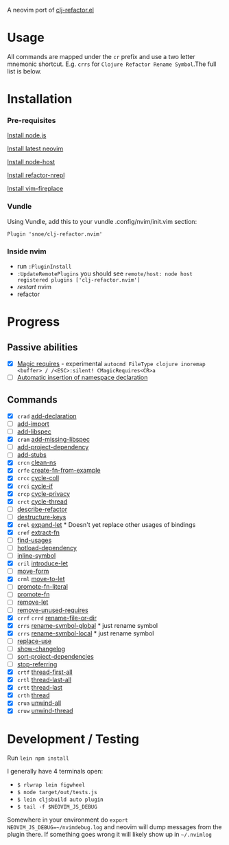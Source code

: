 A neovim port of [clj-refactor.el](https://github.com/clojure-emacs/clj-refactor.el)

# Usage 

All commands are mapped under the `cr` prefix and use a two letter mnemonic shortcut. E.g. `crrs` for `Clojure Refactor Rename Symbol`.The full list is below.

# Installation

### Pre-requisites
[Install node.js](https://nodejs.org)

[Install latest neovim](https://github.com/neovim/neovim/wiki/Installing-Neovim)

[Install node-host](https://github.com/neovim/node-host)

[Install refactor-nrepl](https://github.com/clojure-emacs/refactor-nrepl)

[Install vim-fireplace](https://github.com/tpope/vim-fireplace)

### Vundle

Using Vundle, add this to your vundle .config/nvim/init.vim section:

`Plugin 'snoe/clj-refactor.nvim'`

### Inside nvim

- run `:PluginInstall`
- `:UpdateRemotePlugins` you should see `remote/host: node host registered plugins ['clj-refactor.nvim']` 
- *restart* nvim
- refactor

# Progress

## Passive abilities

- [x] [Magic requires](https://github.com/clojure-emacs/clj-refactor.el/wiki#magic-require://github.com/clojure-emacs/clj-refactor.el/wiki#magic-requires) - experimental `autocmd FileType clojure inoremap <buffer> / /<ESC>:silent! CMagicRequires<CR>a`
- [ ] [Automatic insertion of namespace declaration](https://github.com/clojure-emacs/clj-refactor.el/wiki#automatic-insertion-of-namespace-declaration)

## Commands

- [x] `crad` [add-declaration](https://github.com/clojure-emacs/clj-refactor.el/blob/master/examples/add-declaration.gif)
- [ ] [add-import](https://github.com/clojure-emacs/clj-refactor.el/blob/master/examples/add-import.gif)
- [ ] [add-libspec](https://github.com/clojure-emacs/clj-refactor.el/blob/master/examples/add-libspec.gif)
- [x] `cram` [add-missing-libspec](https://github.com/clojure-emacs/clj-refactor.el/blob/master/examples/add-missing-libspec.gif)
- [ ] [add-project-dependency](https://github.com/clojure-emacs/clj-refactor.el/blob/master/examples/add-project-dependency.gif)
- [ ] [add-stubs](https://github.com/clojure-emacs/clj-refactor.el/blob/master/examples/add-stubs.gif)
- [x] `crcn` [clean-ns](https://github.com/clojure-emacs/clj-refactor.el/blob/master/examples/clean-ns.gif)
- [x] `crfe` [create-fn-from-example](https://github.com/clojure-emacs/clj-refactor.el/blob/master/examples/create-fn-from-example.gif)
- [x] `crcc` [cycle-coll](https://github.com/clojure-emacs/clj-refactor.el/blob/master/examples/cycle-coll.gif)
- [x] `crci` [cycle-if](https://github.com/clojure-emacs/clj-refactor.el/blob/master/examples/cycle-if.gif)
- [x] `crcp` [cycle-privacy](https://github.com/clojure-emacs/clj-refactor.el/blob/master/examples/cycle-privacy.gif)
- [x] `crct` [cycle-thread](https://github.com/clojure-emacs/clj-refactor.el/blob/master/examples/cycle-thread.gif)
- [ ] [describe-refactor](https://github.com/clojure-emacs/clj-refactor.el/blob/master/examples/describe-refactor.gif)
- [ ] [destructure-keys](https://github.com/clojure-emacs/clj-refactor.el/blob/master/examples/destructure-keys.gif)
- [x] `crel` [expand-let](https://github.com/clojure-emacs/clj-refactor.el/blob/master/examples/expand-let.gif) * Doesn't yet replace other usages of bindings
- [x] `cref` [extract-fn](https://github.com/clojure-emacs/clj-refactor.el/blob/master/examples/extract-fn.gif)
- [ ] [find-usages](https://github.com/clojure-emacs/clj-refactor.el/blob/master/examples/find-usages.gif)
- [ ] [hotload-dependency](https://github.com/clojure-emacs/clj-refactor.el/blob/master/examples/hotload-dependency.gif)
- [ ] [inline-symbol](https://github.com/clojure-emacs/clj-refactor.el/blob/master/examples/inline-symbol.gif)
- [x] `cril` [introduce-let](https://github.com/clojure-emacs/clj-refactor.el/blob/master/examples/introduce-let.gif)
- [ ] [move-form](https://github.com/clojure-emacs/clj-refactor.el/blob/master/examples/move-form.gif)
- [x] `crml` [move-to-let](https://github.com/clojure-emacs/clj-refactor.el/blob/master/examples/move-to-let.gif)
- [ ] [promote-fn-literal](https://github.com/clojure-emacs/clj-refactor.el/blob/master/examples/promote-fn-literal.gif)
- [ ] [promote-fn](https://github.com/clojure-emacs/clj-refactor.el/blob/master/examples/promote-fn.gif)
- [ ] [remove-let](https://github.com/clojure-emacs/clj-refactor.el/blob/master/examples/remove-let.gif)
- [ ] [remove-unused-requires](https://github.com/clojure-emacs/clj-refactor.el/blob/master/examples/remove-unused-requires.gif)
- [x] `crrf` `crrd` [rename-file-or-dir](https://github.com/clojure-emacs/clj-refactor.el/blob/master/examples/rename-file-or-dir.gif)
- [x] `crrs` [rename-symbol-global](https://github.com/clojure-emacs/clj-refactor.el/blob/master/examples/rename-symbol-global.gif) * just rename symbol
- [x] `crrs` [rename-symbol-local](https://github.com/clojure-emacs/clj-refactor.el/blob/master/examples/rename-symbol-local.gif) * just rename symbol
- [ ] [replace-use](https://github.com/clojure-emacs/clj-refactor.el/blob/master/examples/replace-use.gif)
- [ ] [show-changelog](https://github.com/clojure-emacs/clj-refactor.el/blob/master/examples/show-changelog.gif)
- [ ] [sort-project-dependencies](https://github.com/clojure-emacs/clj-refactor.el/blob/master/examples/sort-project-dependencies.gif)
- [ ] [stop-referring](https://github.com/clojure-emacs/clj-refactor.el/blob/master/examples/stop-referring.gif)
- [x] `crtf` [thread-first-all](https://github.com/clojure-emacs/clj-refactor.el/blob/master/examples/thread-first-all.gif)
- [x] `crtl` [thread-last-all](https://github.com/clojure-emacs/clj-refactor.el/blob/master/examples/thread-last-all.gif)
- [x] `crtt` [thread-last](https://github.com/clojure-emacs/clj-refactor.el/blob/master/examples/thread-last.gif)
- [x] `crth` [thread](https://github.com/clojure-emacs/clj-refactor.el/blob/master/examples/thread.gif)
- [x] `crua` [unwind-all](https://github.com/clojure-emacs/clj-refactor.el/blob/master/examples/unwind-all.gif)
- [x] `cruw` [unwind-thread](https://github.com/clojure-emacs/clj-refactor.el/blob/master/examples/unwind-thread.gif)

# Development / Testing

Run `lein npm install`

I generally have 4 terminals open:

- `$ rlwrap lein figwheel`
- `$ node target/out/tests.js`
- `$ lein cljsbuild auto plugin`
- `$ tail -f $NEOVIM_JS_DEBUG`

Somewhere in your environment do `export NEOVIM_JS_DEBUG=~/nvimdebug.log` and neovim will dump messages from the plugin there. If something goes wrong it will likely show up in `~/.nvimlog`

